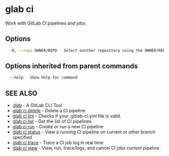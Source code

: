 # glab ci

Work with GitLab CI pipelines and jobs

## Options

```bash
  -R, --repo OWNER/REPO   Select another repository using the OWNER/REPO or `GROUP/NAMESPACE/REPO` format or full URL or git URL
```

## Options inherited from parent commands

```bash
  --help   Show help for command
```

## SEE ALSO

* [glab](../../../)  - A GitLab CLI Tool
* [glab ci delete](ci/delete)  - Delete a CI pipeline
* [glab ci lint](ci/lint)  - Checks if your .gitlab-ci.yml file is valid.
* [glab ci list](ci/list)  - Get the list of CI pipelines
* [glab ci run](ci/run)  - Create or run a new CI pipeline
* [glab ci status](ci/status)  - View a running CI pipeline on current or other branch specified
* [glab ci trace](ci/trace)  - Trace a CI job log in real time
* [glab ci view](ci/view)  - View, run, trace/logs, and cancel CI jobs current pipeline
